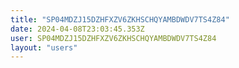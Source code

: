 ```yaml
---
title: "SP04MDZJ15DZHFXZV6ZKHSCHQYAMBDWDV7TS4Z84"
date: 2024-04-08T23:03:45.353Z
user: SP04MDZJ15DZHFXZV6ZKHSCHQYAMBDWDV7TS4Z84
layout: "users"
---
```

    